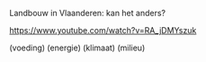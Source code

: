 Landbouw in Vlaanderen: kan het anders?

https://www.youtube.com/watch?v=RA_jDMYszuk

(voeding) (energie) (klimaat) (milieu)

